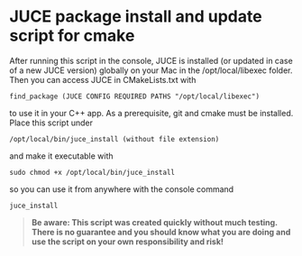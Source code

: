 # JUCE package install and update script for cmake

After running this script in the console, JUCE is installed (or updated in case of a new JUCE version) globally on your Mac in the /opt/local/libexec folder.
Then you can access JUCE in CMakeLists.txt with

    find_package (JUCE CONFIG REQUIRED PATHS "/opt/local/libexec")

to use it in your C++ app. As a prerequisite, git and cmake must be installed.
Place this script under

    /opt/local/bin/juce_install (without file extension)

and make it executable with

    sudo chmod +x /opt/local/bin/juce_install

so you can use it from anywhere with the console command

    juce_install


> __Be aware: This script was created quickly without much testing. There is no guarantee and you should know what you are doing and use the script on your own responsibility and risk!__
